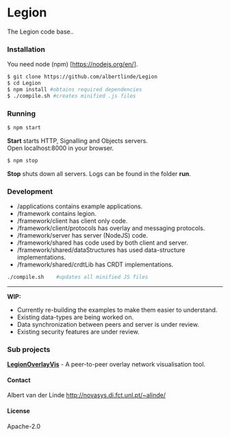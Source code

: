 # Legion

The Legion code base..

### Installation
You need node (npm) [https://nodejs.org/en/].
```sh
$ git clone https://github.com/albertlinde/Legion
$ cd Legion
$ npm install #obtains required dependencies
$ ./compile.sh #creates minified .js files
```

### Running
```sh
$ npm start
```
**Start** starts HTTP, Signalling and Objects servers. \
Open localhost:8000 in your browser.

```sh
$ npm stop
```
**Stop** shuts down all servers.
Logs can be found in the folder **run**.

### Development

 - /applications contains example applications.
 - /framework contains legion.
 - /framework/client has client only code.
 - /framework/client/protocols has overlay and messaging protocols.
 - /framework/server has server (NodeJS) code.
 - /framework/shared has code used by both client and server.
 - /framework/shared/dataStructures has used data-structure implementations.
 - /framework/shared/crdtLib has CRDT implementations.

```sh
./compile.sh    #updates all minified JS files
```

---

**WIP:**
* Currently re-building the examples to make them easier to understand. 
* Existing data-types are being worked on.
* Data synchronization between peers and server is under review.
* Existing security features are under review.

### Sub projects
[**LegionOverlayVis**](https://github.com/albertlinde/LegionOverlayVis) - A peer-to-peer overlay network visualisation tool.

#### Contact
Albert van der Linde http://novasys.di.fct.unl.pt/~alinde/

#### License
Apache-2.0
